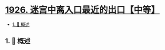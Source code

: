 # [1926. 迷宫中离入口最近的出口【中等】](https://github.com/tnotesjs/TNotes.leetcode/tree/main/notes/1926.%20%E8%BF%B7%E5%AE%AB%E4%B8%AD%E7%A6%BB%E5%85%A5%E5%8F%A3%E6%9C%80%E8%BF%91%E7%9A%84%E5%87%BA%E5%8F%A3%E3%80%90%E4%B8%AD%E7%AD%89%E3%80%91)

<!-- region:toc -->

- [1. 📝 概述](#1--概述)

<!-- endregion:toc -->

## 1. 📝 概述
